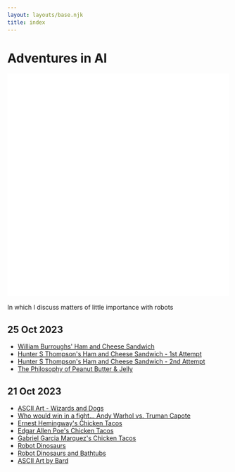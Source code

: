 ```yaml
---
layout: layouts/base.njk
title: index
---
```


# Adventures in AI

<img src="img/logo.png" class="logo" alt="Adventures in AI Logo" />

In which I discuss matters of little importance with robots

## 25 Oct 2023

- [William Burroughs' Ham and Cheese Sandwich](ham-and-cheese-burroughs/)
- [Hunter S Thompson's Ham and Cheese Sandwich - 1st Attempt](ham-and-cheese-thompson-1/)
- [Hunter S Thompson's Ham and Cheese Sandwich - 2nd Attempt](ham-and-cheese-thompson-2/)
- [The Philosophy of Peanut Butter & Jelly](philosophy-peanut-butter-jelly/)

## 21 Oct 2023

- [ASCII Art - Wizards and Dogs](ascii-wizards-and-dogs/)
- [Who would win in a fight... Andy Warhol vs. Truman Capote](warhol-vs-capote/)
- [Ernest Hemingway's Chicken Tacos](chicken-tacos-hemingway/)
- [Edgar Allen Poe's Chicken Tacos](chicken-tacos-poe/)
- [Gabriel Garcia Marquez's Chicken Tacos](chicken-tacos-marquez/)
- [Robot Dinosaurs](robot-dinosaurs/)
- [Robot Dinosaurs and Bathtubs](robot-dinosaurs-bathtubs/)
- [ASCII Art by Bard](ascii-art-by-bard/)
